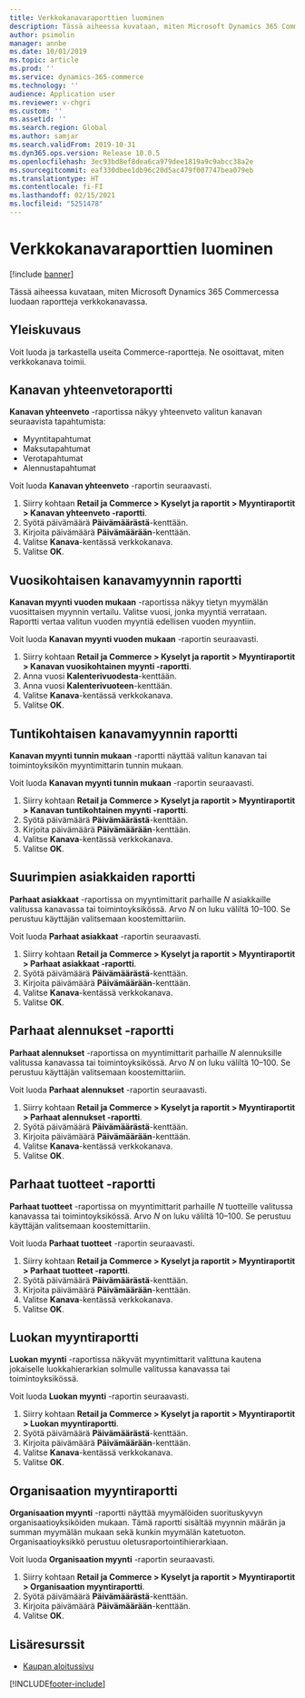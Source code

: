 ```yaml
---
title: Verkkokanavaraporttien luominen
description: Tässä aiheessa kuvataan, miten Microsoft Dynamics 365 Commercessa luodaan raportteja verkkokanavassa.
author: psimolin
manager: annbe
ms.date: 10/01/2019
ms.topic: article
ms.prod: ''
ms.service: dynamics-365-commerce
ms.technology: ''
audience: Application user
ms.reviewer: v-chgri
ms.custom: ''
ms.assetid: ''
ms.search.region: Global
ms.author: samjar
ms.search.validFrom: 2019-10-31
ms.dyn365.ops.version: Release 10.0.5
ms.openlocfilehash: 3ec93bd8ef8dea6ca979dee1819a9c9abcc38a2e
ms.sourcegitcommit: eaf330dbee1db96c20d5ac479f007747bea079eb
ms.translationtype: HT
ms.contentlocale: fi-FI
ms.lasthandoff: 02/15/2021
ms.locfileid: "5251478"
---
```

# <a name="generate-online-channel-reports"></a>Verkkokanavaraporttien luominen


[!include [banner](includes/banner.md)]

Tässä aiheessa kuvataan, miten Microsoft Dynamics 365 Commercessa luodaan raportteja verkkokanavassa.

## <a name="overview"></a>Yleiskuvaus

Voit luoda ja tarkastella useita Commerce-raportteja. Ne osoittavat, miten verkkokanava toimii.

## <a name="channel-summary-report"></a>Kanavan yhteenvetoraportti

**Kanavan yhteenveto** -raportissa näkyy yhteenveto valitun kanavan seuraavista tapahtumista:

- Myyntitapahtumat
- Maksutapahtumat
- Verotapahtumat
- Alennustapahtumat

Voit luoda **Kanavan yhteenveto** -raportin seuraavasti.

1. Siirry kohtaan **Retail ja Commerce \> Kyselyt ja raportit \> Myyntiraportit \> Kanavan yhteenveto -raportti**.
1. Syötä päivämäärä **Päivämäärästä**-kenttään.
1. Kirjoita päivämäärä **Päivämäärään**-kenttään.
1. Valitse **Kanava**-kentässä verkkokanava.
1. Valitse **OK**.
 
## <a name="channel-sales-by-year-report"></a>Vuosikohtaisen kanavamyynnin raportti 

**Kanavan myynti vuoden mukaan** -raportissa näkyy tietyn myymälän vuosittaisen myynnin vertailu. Valitse vuosi, jonka myyntiä verrataan. Raportti vertaa valitun vuoden myyntiä edellisen vuoden myyntiin.

Voit luoda **Kanavan myynti vuoden mukaan** -raportin seuraavasti.

1. Siirry kohtaan **Retail ja Commerce \> Kyselyt ja raportit \> Myyntiraportit \> Kanavan vuosikohtainen myynti -raportti**.
1. Anna vuosi **Kalenterivuodesta**-kenttään.
1. Anna vuosi **Kalenterivuoteen**-kenttään.
1. Valitse **Kanava**-kentässä verkkokanava.
1. Valitse **OK**.

## <a name="channel-sales-by-hour-report"></a>Tuntikohtaisen kanavamyynnin raportti

**Kanavan myynti tunnin mukaan** -raportti näyttää valitun kanavan tai toimintoyksikön myyntimittarin tunnin mukaan.

Voit luoda **Kanavan myynti tunnin mukaan** -raportin seuraavasti.

1. Siirry kohtaan **Retail ja Commerce \> Kyselyt ja raportit \> Myyntiraportit \> Kanavan tuntikohtainen myynti -raportti**.
1. Syötä päivämäärä **Päivämäärästä**-kenttään.
1. Kirjoita päivämäärä **Päivämäärään**-kenttään.
1. Valitse **Kanava**-kentässä verkkokanava.
1. Valitse **OK**.

## <a name="top-customers-report"></a>Suurimpien asiakkaiden raportti

**Parhaat asiakkaat** -raportissa on myyntimittarit parhaille *N* asiakkaille valitussa kanavassa tai toimintoyksikössä. Arvo *N* on luku väliltä 10–100. Se perustuu käyttäjän valitsemaan koostemittariin.

Voit luoda **Parhaat asiakkaat** -raportin seuraavasti.

1. Siirry kohtaan **Retail ja Commerce \> Kyselyt ja raportit \> Myyntiraportit \> Parhaat asiakkaat -raportti**.
1. Syötä päivämäärä **Päivämäärästä**-kenttään.
1. Kirjoita päivämäärä **Päivämäärään**-kenttään.
1. Valitse **Kanava**-kentässä verkkokanava.
1. Valitse **OK**.

## <a name="top-discounts-report"></a>Parhaat alennukset -raportti

**Parhaat alennukset** -raportissa on myyntimittarit parhaille *N* alennuksille valitussa kanavassa tai toimintoyksikössä. Arvo *N* on luku väliltä 10–100. Se perustuu käyttäjän valitsemaan koostemittariin.

Voit luoda **Parhaat alennukset** -raportin seuraavasti.

1. Siirry kohtaan **Retail ja Commerce \> Kyselyt ja raportit \> Myyntiraportit \> Parhaat alennukset -raportti**.
1. Syötä päivämäärä **Päivämäärästä**-kenttään.
1. Kirjoita päivämäärä **Päivämäärään**-kenttään.
1. Valitse **Kanava**-kentässä verkkokanava.
1. Valitse **OK**.

## <a name="top-products-report"></a>Parhaat tuotteet -raportti

**Parhaat tuotteet** -raportissa on myyntimittarit parhaille *N* tuotteille valitussa kanavassa tai toimintoyksikössä. Arvo *N* on luku väliltä 10–100. Se perustuu käyttäjän valitsemaan koostemittariin.

Voit luoda **Parhaat tuotteet** -raportin seuraavasti.

1. Siirry kohtaan **Retail ja Commerce \> Kyselyt ja raportit \> Myyntiraportit \> Parhaat tuotteet -raportti**.
1. Syötä päivämäärä **Päivämäärästä**-kenttään.
1. Kirjoita päivämäärä **Päivämäärään**-kenttään.
1. Valitse **Kanava**-kentässä verkkokanava.
1. Valitse **OK**.

## <a name="category-sales-report"></a>Luokan myyntiraportti

**Luokan myynti** -raportissa näkyvät myyntimittarit valittuna kautena jokaiselle luokkahierarkian solmulle valitussa kanavassa tai toimintoyksikössä.

Voit luoda **Luokan myynti** -raportin seuraavasti.

1. Siirry kohtaan **Retail ja Commerce \> Kyselyt ja raportit \> Myyntiraportit \> Luokan myyntiraportti**.
1. Syötä päivämäärä **Päivämäärästä**-kenttään.
1. Kirjoita päivämäärä **Päivämäärään**-kenttään.
1. Valitse **Kanava**-kentässä verkkokanava.
1. Valitse **OK**.

## <a name="organization-sales-report"></a>Organisaation myyntiraportti

**Organisaation myynti** -raportti näyttää myymälöiden suorituskyvyn organisaatioyksiköiden mukaan. Tämä raportti sisältää myynnin määrän ja summan myymälän mukaan sekä kunkin myymälän katetuoton. Organisaatioyksikkö perustuu oletusraportointihierarkiaan.

Voit luoda **Organisaation myynti** -raportin seuraavasti.

1. Siirry kohtaan **Retail ja Commerce \> Kyselyt ja raportit \> Myyntiraportit \> Organisaation myyntiraportti**.
1. Syötä päivämäärä **Päivämäärästä**-kenttään.
1. Kirjoita päivämäärä **Päivämäärään**-kenttään.
1. Valitse **OK**.

## <a name="additional-resources"></a>Lisäresurssit

- [Kaupan aloitussivu](../retail/index.md)


[!INCLUDE[footer-include](../includes/footer-banner.md)]